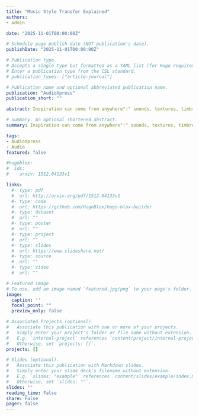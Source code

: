 ```yaml
---
title: "Music Style Transfer Explained"
authors:
- admin

date: "2025-11-01T00:00:00Z"

# Schedule page publish date (NOT publication's date).
publishDate: "2025-11-01T00:00:00Z"

# Publication type.
# Accepts a single type but formatted as a YAML list (for Hugo requirements).
# Enter a publication type from the CSL standard.
# publication_types: ["article-journal"]

# Publication name and optional abbreviated publication name.
publication: "AudioXpress"
publication_short: ""

abstract: Inspiration can come from anywhere":" sounds, textures, timbres, harmonies that we listen to in our daily lives; the rich voice of a singer, the timbre of a brass quartet playing in a concert hall, the complex textures of a remote soundscape. What if we could transfer the qualities of sound that inspire us to our own music? This is precisely what style transfer technologies aim to achieve.

# Summary. An optional shortened abstract.
summary: Inspiration can come from anywhere":" sounds, textures, timbres, harmonies that we listen to in our daily lives; the rich voice of a singer, the timbre of a brass quartet playing in a concert hall, the complex textures of a remote soundscape. What if we could transfer the qualities of sound that inspire us to our own music? This is precisely what style transfer technologies aim to achieve. 

tags:
- AudioXpress
- Audio
featured: false

#hugoblox:
#  ids:
#    arxiv: 1512.04133v1

links:
  #- type: pdf
  #  url: http://arxiv.org/pdf/1512.04133v1
  #- type: code
  #  url: https://github.com/HugoBlox/hugo-blox-builder
  #- type: dataset
  #  url: ""
  #- type: poster
  #  url: ""
  #- type: project
  #  url: ""
  #- type: slides
  #  url: https://www.slideshare.net/
  #- type: source
  #  url: ""
  #- type: video
  #  url: ""

# Featured image
# To use, add an image named `featured.jpg/png` to your page's folder. 
image:
  caption: ''
  focal_point: ""
  preview_only: false

# Associated Projects (optional).
#   Associate this publication with one or more of your projects.
#   Simply enter your project's folder or file name without extension.
#   E.g. `internal-project` references `content/project/internal-project/index.md`.
#   Otherwise, set `projects: []`.
projects: []

# Slides (optional).
#   Associate this publication with Markdown slides.
#   Simply enter your slide deck's filename without extension.
#   E.g. `slides: "example"` references `content/slides/example/index.md`.
#   Otherwise, set `slides: ""`.
slides: ""
reading_time: False
share: False
pager: false
---
```



